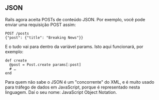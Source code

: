 ## JSON

Rails agora aceita POSTs de conteúdo JSON. Por exemplo, você pode enviar uma requisição POST assim:

	POST /posts
	{"post": {"title": "Breaking News"}}

E o tudo vai para dentro da variável params. Isto aqui funcionará, por exemplo:

	def create
	  @post = Post.create params[:post]
	  # …
	end

Para quem não sabe o JSON é um "concorrente" do XML, e é muito usado para tráfego de dados em JavaScript, porque é representado nesta linguagem. Daí o seu nome: JavaScript Object Notation.
